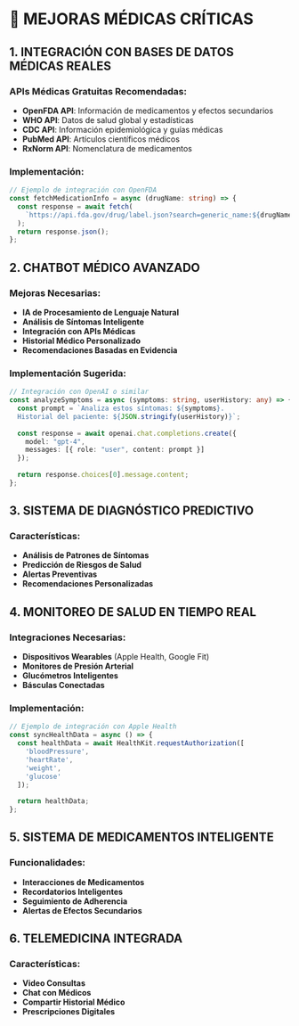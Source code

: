 # 🏥 MEJORAS MÉDICAS CRÍTICAS

## 1. INTEGRACIÓN CON BASES DE DATOS MÉDICAS REALES

### APIs Médicas Gratuitas Recomendadas:
- **OpenFDA API**: Información de medicamentos y efectos secundarios
- **WHO API**: Datos de salud global y estadísticas
- **CDC API**: Información epidemiológica y guías médicas
- **PubMed API**: Artículos científicos médicos
- **RxNorm API**: Nomenclatura de medicamentos

### Implementación:
```typescript
// Ejemplo de integración con OpenFDA
const fetchMedicationInfo = async (drugName: string) => {
  const response = await fetch(
    `https://api.fda.gov/drug/label.json?search=generic_name:${drugName}&limit=1`
  );
  return response.json();
};
```

## 2. CHATBOT MÉDICO AVANZADO

### Mejoras Necesarias:
- **IA de Procesamiento de Lenguaje Natural**
- **Análisis de Síntomas Inteligente**
- **Integración con APIs Médicas**
- **Historial Médico Personalizado**
- **Recomendaciones Basadas en Evidencia**

### Implementación Sugerida:
```typescript
// Integración con OpenAI o similar
const analyzeSymptoms = async (symptoms: string, userHistory: any) => {
  const prompt = `Analiza estos síntomas: ${symptoms}. 
  Historial del paciente: ${JSON.stringify(userHistory)}`;
  
  const response = await openai.chat.completions.create({
    model: "gpt-4",
    messages: [{ role: "user", content: prompt }]
  });
  
  return response.choices[0].message.content;
};
```

## 3. SISTEMA DE DIAGNÓSTICO PREDICTIVO

### Características:
- **Análisis de Patrones de Síntomas**
- **Predicción de Riesgos de Salud**
- **Alertas Preventivas**
- **Recomendaciones Personalizadas**

## 4. MONITOREO DE SALUD EN TIEMPO REAL

### Integraciones Necesarias:
- **Dispositivos Wearables** (Apple Health, Google Fit)
- **Monitores de Presión Arterial**
- **Glucómetros Inteligentes**
- **Básculas Conectadas**

### Implementación:
```typescript
// Ejemplo de integración con Apple Health
const syncHealthData = async () => {
  const healthData = await HealthKit.requestAuthorization([
    'bloodPressure',
    'heartRate',
    'weight',
    'glucose'
  ]);
  
  return healthData;
};
```

## 5. SISTEMA DE MEDICAMENTOS INTELIGENTE

### Funcionalidades:
- **Interacciones de Medicamentos**
- **Recordatorios Inteligentes**
- **Seguimiento de Adherencia**
- **Alertas de Efectos Secundarios**

## 6. TELEMEDICINA INTEGRADA

### Características:
- **Video Consultas**
- **Chat con Médicos**
- **Compartir Historial Médico**
- **Prescripciones Digitales** 